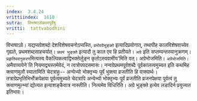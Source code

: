 ```yaml
---
index:  3.4.24
vrittiindex:  1610
sutra:  विभाषाऽग्रेप्रथमपूर्वेषु
vritti:  tattvabodhini 
---
```


विभाषाऽग्रे। यद्यप्यग्रेशब्दो देशविशेषवचनोऽप्यस्ति, `प्रभोरग्रेभुङ्क्ते` इत्यादिप्रयोगात्, तथापीह कालविशेषवाच्येव गृह्यते, प्रथमशब्दसाहचर्यात्। `प्रथमं भुङ्क्ते` इत्यादौ तु काल एव हि प्रतीयते। `अग्रे` इति सप्तम्यन्तस्यानुक्रणम्। `प्रकृतिवदनुकरण`मित्यस्य वैकल्पिकत्वाद्विभक्तेर्लुङ्न कृतोऽस्यवामीय'मिति वत्। अग्रेभोजमिति। `अग्रेभोजमिति। `अमैवाव्ययेने`ति नियमाद्व्यस्तमेवेदं, न त्वत्रोपपदसमासः। नन्वग्रेप्रथमपूर्वशब्दैः पूर्वकालत्वमुच्यत इति कथमिह क्त्वाणमुलौ स्यातामिति चेदत्राहुः-- अन्येभ्यो भोक्तृभ्यः पूर्वं भुक्त्वा व्रजतीति हि वाक्यार्थः। तत्राग्रेप्रभृतिभिर्भोक्रपेक्षया पूर्वत्वमुच्यते चेदत्रापि अन्येभ्यो भोक्तृभ्यः पूर्वं व्रजतीति व्रजनपेक्षया पूर्वत्वं तु क्त्वाणमुल्भ्यां द्योत्यत इत्याशङ्कैवात्र नास्तीति। नित्यमेव विधिरिति। अग्रे भुङ्क्ते इत्येव लडादिर्न प्रयुज्यत इतिभावः। 

